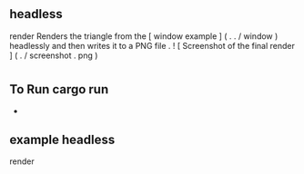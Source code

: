 #
#
headless
-
render
Renders
the
triangle
from
the
[
window
example
]
(
.
.
/
window
)
headlessly
and
then
writes
it
to
a
PNG
file
.
!
[
Screenshot
of
the
final
render
]
(
.
/
screenshot
.
png
)
#
#
To
Run
cargo
run
-
-
example
headless
-
render
